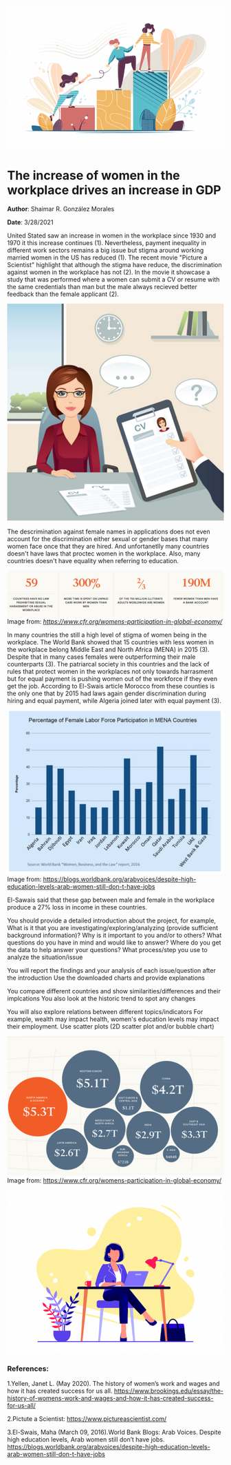 
![](images/women-in-tech-pillar-page-in-person-communities-for-women.png)
# The increase of women in the workplace drives an increase in GDP

**Author**: Shaimar R. González Morales

**Date**: 3/28/2021

United Stated saw an increase in women in the workplace since 1930 and 1970 it this increase continues (1). Nevertheless, payment inequality in different work sectors remains a big issue but stigma around working married women in the US has reduced (1). The recent movie "Picture a Scientist" highlight that although the stigma have reduce, the discrimination against women in the workplace has not (2). In the movie it showcase a study that was performed where a women can submit a CV or resume with the same credentials than man but the male always recieved better feedback than the female applicant (2). 

![](images/shutterstock_751868104-1-1024x1024.jpg)

The descrimination against female names in applications does not even account for the discrimination either sexual or gender bases that many women face once that they are hired. And unfortanetlly many countries doesn't have laws that proctec women in the workplace. Also, many countries doesn't have equality when referring to education. 

![](images/pos.cause.png)
Image from: *https://www.cfr.org/womens-participation-in-global-economy/*

In many countries the still a high level of stigma of women being in the workplace. The World Bank showed that 15 countries with less women in the workplace belong Middle East and North Africa (MENA) in 2015 (3). Despite that in many cases females were outperforming their male counterparts (3). The patriarcal society in this countries and the lack of rules that protect women in the workplaces not only towards harrasment but for equal payment is pushing women out of the workforce if they even get the job. According to El-Swais article Morocco from these counties is the only one that by 2015 had laws again gender discrimination during hiring and equal payment, while Algeria joined later with equal payment (3).

![](images/Menacont.png)
Image from: https://blogs.worldbank.org/arabvoices/despite-high-education-levels-arab-women-still-don-t-have-jobs

El-Sawais said that these gap between male and female in the workplace produce a 27% loss in income in these countries. 




You should provide a detailed introduction about the project, for example,
What is it that you are investigating/exploring/analyzing (provide sufficient background information)?
Why is it important to you and/or to others?
What questions do you have in mind and would like to answer?
Where do you get the data to help answer your questions?
What process/step you use to analyze the situation/issue

You will report the findings and your analysis of each issue/question after the introduction
Use the downloaded charts and provide explanations

You compare different countries and show similarities/differences and their implcations
You also look at the historic trend to spot any changes

You will also explore relations between different topics/indicators
For example, wealth may impact health, women's education levels may impact their employment.
Use scatter plots (2D scatter plot and/or bubble chart)

![](images/pos.increase.png)
Image from: https://www.cfr.org/womens-participation-in-global-economy/


![](images/women-in-tech-pillar-page-online-communities-for-women.png)

### References:

1.Yellen, Janet L. (May 2020). The history of women’s work and wages and how it has created success for us all.  https://www.brookings.edu/essay/the-history-of-womens-work-and-wages-and-how-it-has-created-success-for-us-all/

2.Pictute a Scientist: https://www.pictureascientist.com/

3.El-Swais, Maha (March 09, 2016).World Bank Blogs: Arab Voices. Despite high education levels, Arab women still don’t have jobs. https://blogs.worldbank.org/arabvoices/despite-high-education-levels-arab-women-still-don-t-have-jobs





